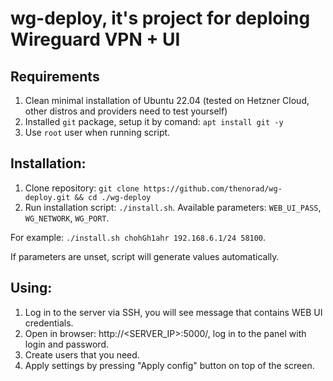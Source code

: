 # wg-deploy, it's project for deploing Wireguard VPN + UI

## Requirements
1. Clean minimal installation of Ubuntu 22.04 (tested on Hetzner Cloud, other distros and providers need to test yourself)
2. Installed `git` package, setup it by comand: `apt install git -y`
3. Use `root` user when running script.

## Installation:
1. Clone repository:
`git clone https://github.com/thenorad/wg-deploy.git && cd ./wg-deploy`
2. Run installation script:
`./install.sh`. Available parameters: `WEB_UI_PASS`, `WG_NETWORK`, `WG_PORT`.

For example: `./install.sh chohGh1ahr 192.168.6.1/24 58100`. 

If parameters are unset, script will generate values automatically.

## Using:
1. Log in to the server via SSH, you will see message that contains WEB UI credentials.
2. Open in browser: http://<SERVER_IP>:5000/, log in to the panel with login and password.
3. Create users that you need.
4. Apply settings by pressing "Apply config" button on top of the screen.
